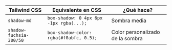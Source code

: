 | Tailwind CSS            | Equivalente en CSS                      | ¿Qué hace?                       |
| ----------------------- | --------------------------------------- | -------------------------------- |
| `shadow-md`             | `box-shadow: 0 4px 6px -1px rgba(...);` | Sombra media                     |
| `shadow-fuchsia-300/50` | `box-shadow-color: rgba(#f0abfc, 0.5);` | Color personalizado de la sombra |
